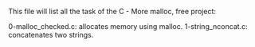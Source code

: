 This file will list all the task of the C - More malloc, free project:

0-malloc_checked.c: allocates memory using malloc.
1-string_nconcat.c: concatenates two strings.
